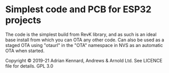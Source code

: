 # Simplest code and PCB for ESP32 projects

The code is the simplest build from RevK library, and as such is an ideal base install from which you can OTA any other code. Can also be used as a staged OTA using "otaurl" in the "OTA" namespace in NVS as an automatic OTA when started.

Copyright © 2019-21 Adrian Kennard, Andrews & Arnold Ltd. See LICENCE file for details. GPL 3.0
